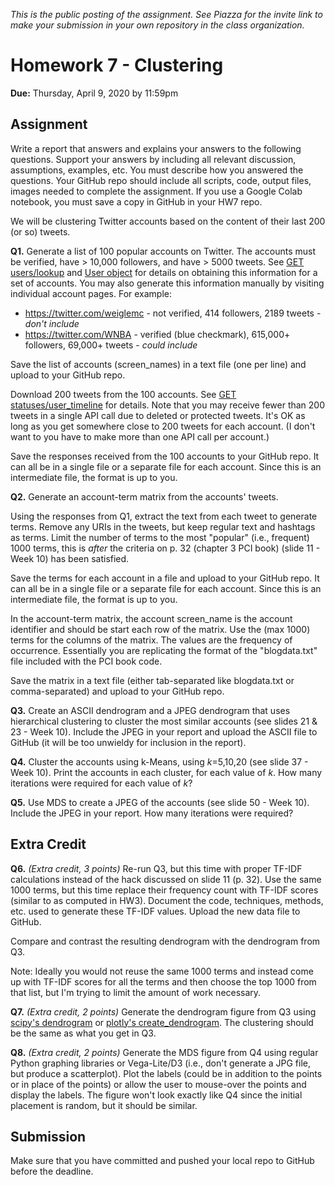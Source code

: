 *This is the public posting of the assignment. See Piazza for the invite link to make your submission in your own repository in the class organization.*

# Homework 7 - Clustering
**Due:** Thursday, April 9, 2020 by 11:59pm

## Assignment

Write a report that answers and explains your answers to the following questions. Support your answers by including all relevant discussion, assumptions, examples, etc. You must describe how you answered the questions. Your GitHub repo should include all scripts, code, output files, images needed to complete the assignment. If you use a Google Colab notebook, you must save a copy in GitHub in your HW7 repo.

We will be clustering Twitter accounts based on the content of their last 200 (or so) tweets.

**Q1.** Generate a list of 100 popular accounts on Twitter.  The accounts must be verified, have > 10,000 followers, and have > 5000 tweets.  See [GET users/lookup](https://developer.twitter.com/en/docs/accounts-and-users/follow-search-get-users/api-reference/get-users-lookup) and [User object](https://developer.twitter.com/en/docs/tweets/data-dictionary/overview/user-object) for details on obtaining this information for a set of accounts.  You may also generate this information manually by visiting individual account pages. For example:
* https://twitter.com/weiglemc - not verified, 414 followers, 2189 tweets - *don't include*
* https://twitter.com/WNBA - verified (blue checkmark), 615,000+ followers, 69,000+ tweets - *could include*

Save the list of accounts (screen_names) in a text file (one per line) and upload to your GitHub repo.

Download 200 tweets from the 100 accounts. See [GET statuses/user_timeline](https://developer.twitter.com/en/docs/tweets/timelines/api-reference/get-statuses-user_timeline) for details. Note that you may receive fewer than 200 tweets in a single API call due to deleted or protected tweets. It's OK as long as you get somewhere close to 200 tweets for each account. (I don't want to you have to make more than one API call per account.)

Save the responses received from the 100 accounts to your GitHub repo.  It can all be in a single file or a separate file for each account. Since this is an intermediate file, the format is up to you. 

**Q2.** Generate an account-term matrix from the accounts' tweets.

Using the responses from Q1, extract the text from each tweet to generate terms. Remove any URIs in the tweets, but keep regular text and hashtags as terms.  Limit the number of terms to the most "popular" (i.e., frequent) 1000 terms, this is *after* the criteria on p. 32 (chapter 3 PCI book) (slide 11 - Week 10) has been satisfied. 

Save the terms for each account in a file and upload to your GitHub repo.  It can all be in a single file or a separate file for each account. Since this is an intermediate file, the format is up to you. 

In the account-term matrix, the account screen_name is the account identifier and should be start each row of the matrix.  Use the (max 1000) terms for the columns of the matrix.  The values are the frequency of occurrence.  Essentially you are replicating the format of the "blogdata.txt" file included with the PCI book code. 

Save the matrix in a text file (either tab-separated like blogdata.txt or comma-separated) and upload to your GitHub repo.

**Q3.**  Create an ASCII dendrogram and a JPEG dendrogram that uses hierarchical clustering to cluster the most similar accounts (see slides 21 & 23 - Week 10).  Include the JPEG in your report and upload the ASCII file to GitHub (it will be too unwieldy for inclusion in the report).

**Q4.**  Cluster the accounts using k-Means, using *k*=5,10,20 (see slide 37 - Week 10).  Print the accounts in each cluster, for each value of *k*.  How many iterations were required for each value of *k*?

**Q5.**  Use MDS to create a JPEG of the accounts (see slide 50 - Week 10).  Include the JPEG in your report. How many iterations were required?

## Extra Credit

**Q6.** *(Extra credit, 3 points)*  Re-run Q3, but this time with proper TF-IDF calculations instead of the hack discussed on slide 11 (p. 32).  Use the same 1000 terms, but this time replace their frequency count with TF-IDF scores (similar to as computed in HW3).  Document the code, techniques, methods, etc. used to generate these TF-IDF values.  Upload the new data file to GitHub.

Compare and contrast the resulting dendrogram with the dendrogram from Q3.

Note: Ideally you would not reuse the same 1000 terms and instead come up with TF-IDF scores for all the terms and then choose the top
1000 from that list, but I'm trying to limit the amount of work necessary.

**Q7.** *(Extra credit, 2 points)* Generate the dendrogram figure from Q3 using [scipy's dendrogram](https://docs.scipy.org/doc/scipy/reference/generated/scipy.cluster.hierarchy.dendrogram.html) or [plotly's create_dendrogram](https://plotly.com/python/dendrogram/). The clustering should be the same as what you get in Q3.

**Q8.** *(Extra credit, 2 points)* Generate the MDS figure from Q4 using regular Python graphing libraries or Vega-Lite/D3 (i.e., don't generate a JPG file, but produce a scatterplot). Plot the labels (could be in addition to the points or in place of the points) or allow the user to mouse-over the points and display the labels. The figure won't look exactly like Q4 since the initial placement is random, but it should be similar. 

## Submission

Make sure that you have committed and pushed your local repo to GitHub before the deadline.  
